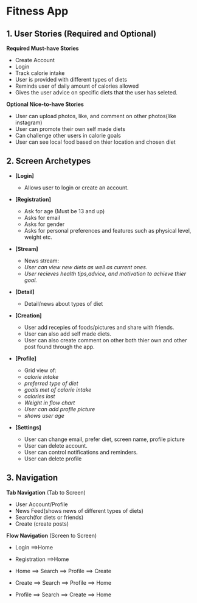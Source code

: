 # Fitness App



## 1. User Stories (Required and Optional)

**Required Must-have Stories**

 * Create Account
 * Login
 * Track calorie intake
 * User is provided with different types of diets 
 * Reminds user of daily amount of calories allowed 
 * Gives the user advice on specific diets that the user has seleted.
 

**Optional Nice-to-have Stories**

 * User can upload photos, like, and comment on other photos(like instagram)
 * User can promote their own self made diets
 * Can challenge other users in calorie goals
 * User can see local food based on thier location and chosen diet

## 2. Screen Archetypes

 * **[Login]**
   * Allows user to login or create an account.
* **[Registration]**
   * Ask for age (Must be 13 and up)
   * Asks for email
   * Asks for gender 
   * Asks for personal preferences and features such as physical level, weight etc.
   
 * **[Stream]**
    * News stream:
    * _User can view new diets as well as current ones._
    * _User recieves health tips,advice, and motivation to achieve thier goal._
    
 * **[Detail]**
    * Detail/news about types of diet 
    
* **[Creation]**
    * User add recepies of foods/pictures and share with friends.
    * User can also add self made diets.
    * User can also create comment on other both thier own and other post found through the app.

 * **[Profile]**
   * Grid view of: 
   * _calorie intake_
   * _preferred type of diet_
   * _goals met of calorie intake_
   * _calories lost_
   * _Weight in flow chart_
   * _User can add profile picture_
   * _shows user age_ 

 * **[Settings]**
    * User can change email, prefer diet, screen name, profile picture
    * User can delete account.
    * User can control notifications and reminders.
    * User can delete profile

## 3. Navigation

**Tab Navigation** (Tab to Screen)

 * User Account/Profile
 * News Feed(shows news of different types of diets)
 * Search(for diets or friends)
 * Create (create posts)

**Flow Navigation** (Screen to Screen)

 * Login
    ==>Home
 * Registration
    ==>Home
    
 * Home
    ==> Search 
    ==> Profile
    ==> Create
    
 * Create
    ==> Search 
    ==> Profile
    ==> Home

* Profile
    ==> Search 
    ==> Create
    ==> Home

